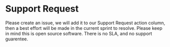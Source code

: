 # Support Request
Please create an issue, we will add it to our Support Request action column, then a best effort will be made in the current sprint to resolve.
Please keep in mind this is open source software. There is no SLA, and no support guarentee.
